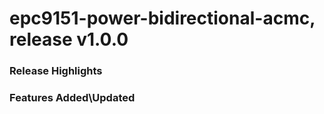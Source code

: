 # epc9151-power-bidirectional-acmc, release v1.0.0

### Release Highlights



### Features Added\Updated



